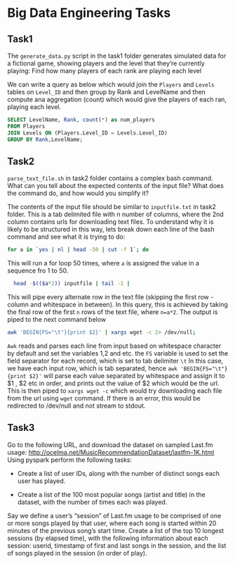 # Big Data Engineering Tasks

## Task1 

The `generate_data.py` script in the task1 folder generates simulated data for a fictional game, showing players 
and the level that they’re currently playing:
Find how many players of each rank are playing each level

We can write a query as below which would join the `Players` and `Levels` tables on `Level_ID` and
then group by Rank and LevelName and then compute ana aggregation (count) which would give the players 
of each ran, playing each level.

```SQL
SELECT LevelName, Rank, count(*) as num_players
FROM Players
JOIN Levels ON (Players.Level_ID = Levels.Level_ID) 
GROUP BY Rank,LevelName;
```

## Task2

`parse_text_file.sh` in task2 folder contains a complex bash command. What can you tell about the expected contents 
of the input file? What does the command do, and how would you simplify it?

The contents of the input file should be similar to `inputfile.txt` in task2 folder. This is a tab delimited file
with n number of columns, where the 2nd column contains urls for downloading text files. To understand why it is likely
to be structured in this way, lets break down each line of the bash command and see what it is trying to do:

```bash
for a in `yes | nl | head -50 | cut -f 1`; do 
```

This will run a for loop 50 times, where `a` is assigned the value in a sequence fro 1 to 50.

```bash
  head -$(($a*2)) inputfile | tail -1 | 
```
This will pipe every alternate row in the text file (skipping the first row - column and whitespace in between).
In this query, this is achieved by taking the final row of the first `n` rows of the text file, where `n=a*2`.
The output is piped to the next command below

```bash
awk 'BEGIN{FS="\t"}{print $2}' | xargs wget -c 2> /dev/null;
```

`Awk` reads and parses each line from input based on whitespace character by default and set the variables 
$1,$2 and etc. the `FS` variable is used to set the field separator for each record, which is set to tab delimiter `\t`
In this case, we have each input row, which is tab separated, hence `awk 'BEGIN{FS="\t"}{print $2}'` will parse each value
separated by whitespace and assign it to $1 , $2 etc in order, and prints out the value of $2 which would be the url.
This is then piped to `xargs wget -c` which would try downloading each file from the url using `wget` command. If there is
an error, this would be redirected to /dev/null and not stream to stdout.

## Task3

Go to the following URL, and download the dataset on sampled Last.fm usage: http://ocelma.net/MusicRecommendationDataset/lastfm-1K.html
Using pyspark perform the following tasks:

* Create a list of user IDs, along with the number of distinct songs each user has played.

* Create a list of the 100 most popular songs (artist and title) in the dataset, with the number of times each was played.

Say we define a user’s “session” of Last.fm usage to be comprised of one or more songs played by that user, where 
each song is started within 20 minutes of the previous song’s start time. Create a list of the top 10 longest sessions
(by elapsed time), with the following information about each session: userid, timestamp of first and last songs in the 
session, and the list of songs played in the session (in order of play).
